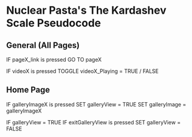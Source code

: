 # Nuclear Pasta's The Kardashev Scale Pseudocode

## General (All Pages)

IF pageX_link is pressed
  GO TO pageX
  
IF videoX is pressed
  TOGGLE videoX_Playing = TRUE / FALSE

## Home Page

IF galleryImageX is pressed
  SET galleryView = TRUE
  SET galleryImage = galleryImageX
  
IF galleryView = TRUE
  IF exitGalleryView is pressed
    SET galleryView = FALSE
